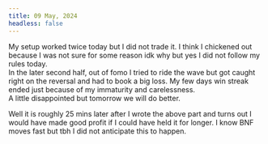 ```yaml
---
title: 09 May, 2024
headless: false
---
```


My setup worked twice today but I did not trade it.
I think I chickened out because I was not sure for some reason idk why but yes I did not follow my rules today. \
In the later second half, out of fomo I tried to ride the wave but got caught right on the reversal and had to book a big loss. My few days win streak ended just because of my immaturity and carelessness. \
A little disappointed but tomorrow we will do better.

Well it is roughly 25 mins later after I wrote the above part and turns out I would have made good profit if I could have held it for longer. I know BNF moves fast but tbh I did not anticipate this to happen.
